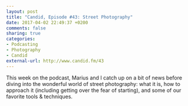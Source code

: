 ```yaml
---
layout: post
title: "Candid, Episode #43: Street Photography"
date: 2017-04-02 22:49:37 +0200
comments: false
sharing: true
categories: 
- Podcasting
- Photography
- Candid
external-url: http://www.candid.fm/43
---
```


This week on the podcast, Marius and I catch up on a bit of news before diving into the wonderful world of street photography: what it is, how to approach it (including getting over the fear of starting), and some of our favorite tools & techniques.